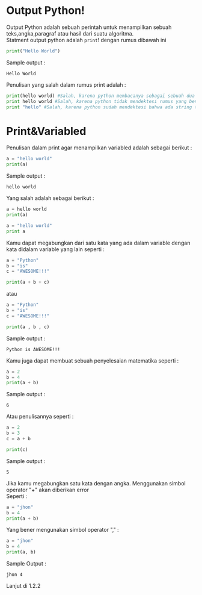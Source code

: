 # Output Python!

Output Python adalah sebuah perintah untuk menampilkan sebuah teks,angka,paragraf atau hasil dari suatu algoritma.<br>
Statment output python adalah `print`! dengan rumus dibawah ini <br>
```py
print("Hello World")
```
Sample output :<br>
```
Hello World
```
Penulisan yang salah dalam rumus print adalah :<br>
```py
print(hello world) #Salah, karena python membacanya sebagai sebuah dua variable
print hello world #Salah, karena python tidak mendektesi rumus yang benar
print "hello" #Salah, karena python sudah mendektesi bahwa ada string tapi tidak untuk si print
```
# Print&Variabled

Penulisan dalam print agar menampilkan variabled adalah sebagai berikut :<br>
```py
a = "hello world"
print(a)
```
Sample output : <br>
```
hello world
```
Yang salah adalah sebagai berikut :<br>
```py
a = hello world
print(a)
```
```py
a = "hello world"
print a
```
Kamu dapat megabungkan dari satu kata yang ada dalam variable dengan kata didalam variable yang lain seperti :<br>
```py
a = "Python"
b = "is"
c = "AWESOME!!!"

print(a + b + c)
```

atau <br>

```py
a = "Python"
b = "is"
c = "AWESOME!!!"

print(a , b , c)
```
Sample output :<br>
```
Python is AWESOME!!!
```

Kamu juga dapat membuat sebuah penyelesaian matematika seperti : <br>
```py
a = 2
b = 4
print(a + b)
```
Sample output : <br>
```
6
```

Atau penulisannya seperti : <br>

```py
a = 2
b = 3
c = a + b

print(c)
```
Sample output :<br>
```
5
```

Jika kamu megabungkan satu kata dengan angka. Menggunakan simbol operator "+" akan diberikan error<br>
Seperti : <br>
```py
a = "jhon"
b = 4
print(a + b)
```
Yang bener mengunakan simbol operator "," :<br>
```py
a = "jhon"
b = 4
print(a, b)
```
Sample Output :<br>
```
jhon 4
```

Lanjut di 1.2.2
